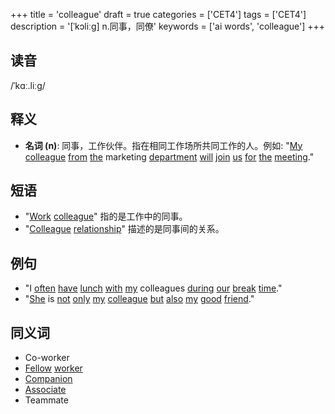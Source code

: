 +++
title = 'colleague'
draft = true
categories = ['CET4']
tags = ['CET4']
description = '[ˈkɔliːg] n.同事，同僚'
keywords = ['ai words', 'colleague']
+++

## 读音
/ˈkɑː.liːɡ/

## 释义
- **名词 (n)**: 同事，工作伙伴。指在相同工作场所共同工作的人。例如: "[My](/zh/post/my/) [colleague](/zh/post/colleague/) [from](/zh/post/from/) [the](/zh/post/the/) marketing [department](/zh/post/department/) [will](/zh/post/will/) [join](/zh/post/join/) [us](/zh/post/us/) [for](/zh/post/for/) [the](/zh/post/the/) [meeting](/zh/post/meeting/)."

## 短语
- "[Work](/zh/post/work/) [colleague](/zh/post/colleague/)" 指的是工作中的同事。
- "[Colleague](/zh/post/colleague/) [relationship](/zh/post/relationship/)" 描述的是同事间的关系。

## 例句
- "I [often](/zh/post/often/) [have](/zh/post/have/) [lunch](/zh/post/lunch/) [with](/zh/post/with/) [my](/zh/post/my/) colleagues [during](/zh/post/during/) [our](/zh/post/our/) [break](/zh/post/break/) [time](/zh/post/time/)."
- "[She](/zh/post/she/) is [not](/zh/post/not/) [only](/zh/post/only/) [my](/zh/post/my/) [colleague](/zh/post/colleague/) [but](/zh/post/but/) [also](/zh/post/also/) [my](/zh/post/my/) [good](/zh/post/good/) [friend](/zh/post/friend/)."

## 同义词
- Co-worker
- [Fellow](/zh/post/fellow/) [worker](/zh/post/worker/)
- [Companion](/zh/post/companion/)
- [Associate](/zh/post/associate/)
- Teammate
